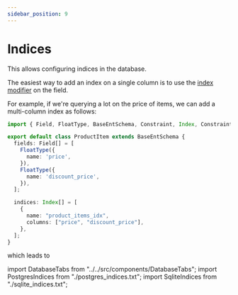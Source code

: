 ```yaml
---
sidebar_position: 9
---
```


# Indices

This allows configuring indices in the database.

The easiest way to add an index on a single column is to use the [index modifier](/docs/ent-schema/fields#index) on the field.

For example, if we're querying a lot on the price of items, we can add a multi-column index as follows:

```ts title="src/schema/product_item.ts"
import { Field, FloatType, BaseEntSchema, Constraint, Index, ConstraintType } from "@snowtop/ent";

export default class ProductItem extends BaseEntSchema {
  fields: Field[] = [
    FloatType({
      name: 'price',
    }),
    FloatType({
      name: 'discount_price',
    }),
  ];

  indices: Index[] = [
    {
      name: "product_items_idx",
      columns: ["price", "discount_price"],
    },
  ];
}
```

which leads to

import DatabaseTabs from "../../src/components/DatabaseTabs";
import PostgresIndices from "./postgres_indices.txt";
import SqliteIndices from "./sqlite_indices.txt";

<DatabaseTabs postgres={PostgresIndices} sqlite={SqliteIndices} />
